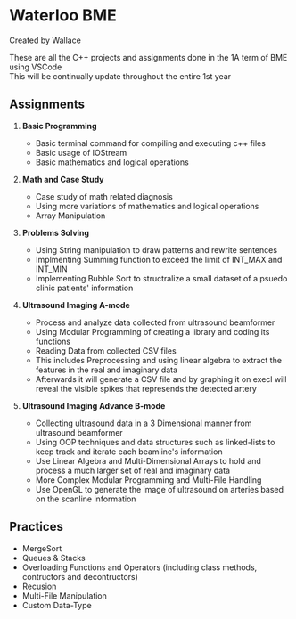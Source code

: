 # Waterloo BME 
Created by Wallace

These are all the C++ projects and assignments done in the 1A term of BME using VSCode <br>
This will be continually update throughout the entire 1st year

## Assignments
1. **Basic Programming**
    - Basic terminal command for compiling and executing c++ files
    - Basic usage of IOStream
    - Basic mathematics and logical operations
 
2. **Math and Case Study**
    - Case study of math related diagnosis
    - Using more variations of mathematics and logical operations
    - Array Manipulation
 
3. **Problems Solving**
    - Using String manipulation to draw patterns and rewrite sentences
    - Implmenting Summing function to exceed the limit of INT_MAX and INT_MIN
    - Implementing Bubble Sort to structralize a small dataset of a psuedo clinic patients' information
 
4. **Ultrasound Imaging A-mode**
    - Process and analyze data collected from ultrasound beamformer 
    - Using Modular Programming of creating a library and coding its functions
    - Reading Data from collected CSV files
    - This includes Preprocessing and using linear algebra to extract the features in the real and imaginary data
    - Afterwards it will generate a CSV file and by graphing it on execl will reveal the visible spikes that represends the detected artery
 
5. **Ultrasound Imaging Advance B-mode**
    - Collecting ultrasound data in a 3 Dimensional manner from ultrasound beamformer
    - Using OOP techniques and data structures such as linked-lists to keep track and iterate each beamline's information
    - Use Linear Algebra and Multi-Dimensional Arrays to hold and process a much larger set of real and imaginary data
    - More Complex Modular Programming and Multi-File Handling
    - Use OpenGL to generate the image of ultrasound on arteries based on the scanline information 
  
## Practices
- MergeSort
- Queues & Stacks
- Overloading Functions and Operators (including class methods, contructors and decontructors)
- Recusion
- Multi-File Manipulation
- Custom Data-Type


